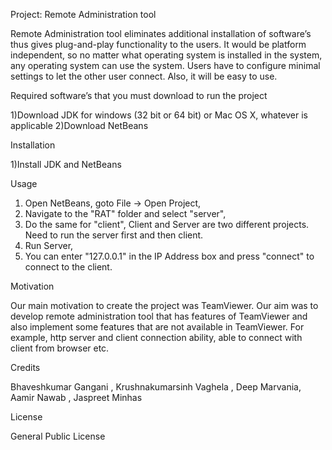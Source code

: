 Project: Remote Administration tool

Remote Administration tool eliminates additional installation of software’s thus gives plug-and-play functionality to the users. It would be platform independent, so no matter what operating system is installed in the system, any operating system can use the system. Users have to configure minimal settings to let the other user connect. Also, it will be easy to use.

Required software’s that you must download to run the project

1)Download JDK for windows (32 bit or 64 bit) or Mac OS X, whatever is applicable
2)Download NetBeans

Installation

1)Install JDK and NetBeans

Usage

1.	Open NetBeans, goto File -> Open Project,
2.	Navigate to the "RAT" folder and select "server",
3.	Do the same for "client",
Client and Server are two different projects. Need to run the server first and then client.
4.	Run Server,
5.	You can enter "127.0.0.1" in the IP Address box and press "connect" to connect to the client.

Motivation

Our main motivation to create the project was TeamViewer. Our aim was to develop remote administration tool that has features of TeamViewer and also implement some features that are not available in TeamViewer. For example, http server and client connection ability, able to connect with client from browser etc.

Credits

Bhaveshkumar Gangani ,
Krushnakumarsinh Vaghela ,
Deep Marvania,
Aamir Nawab ,
Jaspreet Minhas 

License

General Public License






